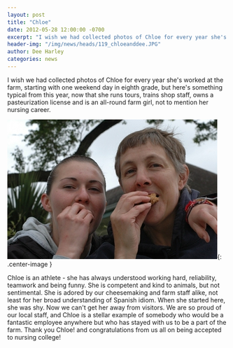 ```yaml
---
layout: post
title: "Chloe"
date: 2012-05-28 12:00:00 -0700
excerpt: "I wish we had collected photos of Chloe for every year she's worked at the farm, starting with ..."
header-img: "/img/news/heads/119_chloeanddee.JPG"
author: Dee Harley
categories: news
---
```

I wish we had collected photos of Chloe for every year she's worked at
the farm, starting with one weekend day in eighth grade, but here's
something typical from this year, now that she runs tours, trains shop
staff, owns a pasteurization license and is an all-round farm girl,
not to mention her nursing career.

![image](/img/news/119_chloeanddee.JPG){: .center-image }

Chloe is an athlete - she has always understood working hard,
reliability, teamwork and being funny. She is competent and kind to
animals, but not sentimental. She is adored by our cheesemaking and
farm staff alike, not least for her broad understanding of Spanish
idiom. When she started here, she was shy. Now we can't get her away
from visitors. We are so proud of our local staff, and Chloe is a
stellar example of somebody who would be a fantastic employee anywhere
but who has stayed with us to be a part of the farm. Thank you Chloe!
and congratulations from us all on being accepted to nursing college!

